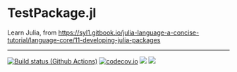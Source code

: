 # TestPackage.jl

Learn Julia, from https://syl1.gitbook.io/julia-language-a-concise-tutorial/language-core/11-developing-julia-packages

---

[![Build status (Github Actions)](https://github.com/matthiasbaitsch/TestPackage.jl/workflows/CI/badge.svg)](https://github.com/matthiasbaitsch/TestPackage.jl/actions)
[![codecov.io](http://codecov.io/github/matthiasbaitsch/TestPackage.jl/coverage.svg?branch=main)](http://codecov.io/github/matthiasbaitsch/TestPackage.jl?branch=main)
[![](https://img.shields.io/badge/docs-stable-blue.svg)](https://matthiasbaitsch.github.io/TestPackage.jl/stable)
[![](https://img.shields.io/badge/docs-dev-blue.svg)](https://matthiasbaitsch.github.io/TestPackage.jl/dev)